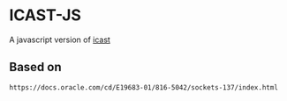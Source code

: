 # ICAST-JS
A javascript version of [icast](https://github.com/hernanda16/ICAST.git)
## Based on

```
https://docs.oracle.com/cd/E19683-01/816-5042/sockets-137/index.html
```
